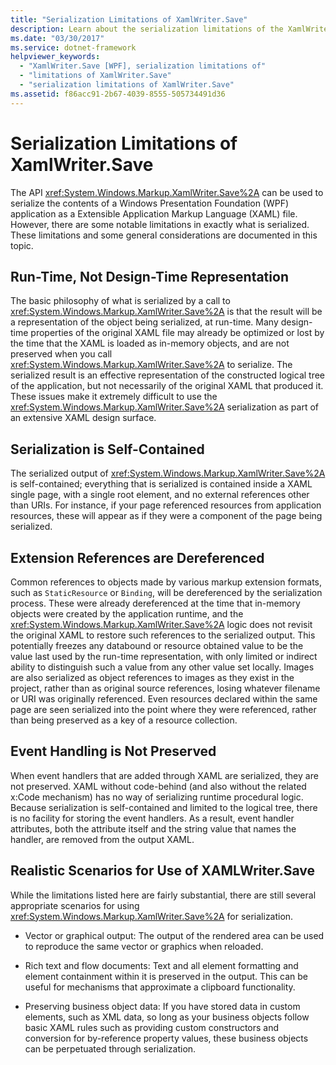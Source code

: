 ```yaml
---
title: "Serialization Limitations of XamlWriter.Save"
description: Learn about the serialization limitations of the XamlWriter.Save api in Windows Presentation Foundation (WPF).
ms.date: "03/30/2017"
ms.service: dotnet-framework
helpviewer_keywords: 
  - "XamlWriter.Save [WPF], serialization limitations of"
  - "limitations of XamlWriter.Save"
  - "serialization limitations of XamlWriter.Save"
ms.assetid: f86acc91-2b67-4039-8555-505734491d36
---
```

# Serialization Limitations of XamlWriter.Save

The API <xref:System.Windows.Markup.XamlWriter.Save%2A> can be used to serialize the contents of a Windows Presentation Foundation (WPF) application as a Extensible Application Markup Language (XAML) file. However, there are some notable limitations in exactly what is serialized. These limitations and some general considerations are documented in this topic.

<a name="Run_Time__Not_Design_Time_Representation"></a>

## Run-Time, Not Design-Time Representation

The basic philosophy of what is serialized by a call to <xref:System.Windows.Markup.XamlWriter.Save%2A> is that the result will be a representation of the object being serialized, at run-time. Many design-time properties of the original XAML file may already be optimized or lost by the time that the XAML is loaded as in-memory objects, and are not preserved when you call <xref:System.Windows.Markup.XamlWriter.Save%2A> to serialize. The serialized result is an effective representation of the constructed logical tree of the application, but not necessarily of the original XAML that produced it. These issues make it extremely difficult to use the <xref:System.Windows.Markup.XamlWriter.Save%2A> serialization as part of an extensive XAML design surface.

<a name="Serialization_is_Self_Contained"></a>

## Serialization is Self-Contained

The serialized output of <xref:System.Windows.Markup.XamlWriter.Save%2A> is self-contained; everything that is serialized is contained inside a XAML single page, with a single root element, and no external references other than URIs. For instance, if your page referenced resources from application resources, these will appear as if they were a component of the page being serialized.

<a name="Extension_References_are_Dereferenced"></a>

## Extension References are Dereferenced

Common references to objects made by various markup extension formats, such as `StaticResource` or `Binding`, will be dereferenced by the serialization process. These were already dereferenced at the time that in-memory objects were created by the application runtime, and the <xref:System.Windows.Markup.XamlWriter.Save%2A> logic does not revisit the original XAML to restore such references to the serialized output. This potentially freezes any databound or resource obtained value to be the value last used by the run-time representation, with only limited or indirect ability to distinguish such a value from any other value set locally. Images are also serialized as object references to images as they exist in the project, rather than as original source references, losing whatever filename or URI was originally referenced. Even resources declared within the same page are seen serialized into the point where they were referenced, rather than being preserved as a key of a resource collection.

<a name="Event_Handling_is_Not_Preserved"></a>

## Event Handling is Not Preserved

When event handlers that are added through XAML are serialized, they are not preserved. XAML without code-behind (and also without the related x:Code mechanism) has no way of serializing runtime procedural logic. Because serialization is self-contained and limited to the logical tree, there is no facility for storing the event handlers. As a result, event handler attributes, both the attribute itself and the string value that names the handler, are removed from the output XAML.

<a name="Realistic_Scenarios_for_Use_of_XAMLWriter_Save"></a>

## Realistic Scenarios for Use of XAMLWriter.Save

While the limitations listed here are fairly substantial, there are still several appropriate scenarios for using <xref:System.Windows.Markup.XamlWriter.Save%2A> for serialization.

- Vector or graphical output: The output of the rendered area can be used to reproduce the same vector or graphics when reloaded.

- Rich text and flow documents: Text and all element formatting and element containment within it is preserved in the output. This can be useful for mechanisms that approximate a clipboard functionality.

- Preserving business object data: If you have stored data in custom elements, such as XML data, so long as your business objects follow basic XAML rules such as providing custom constructors and conversion for by-reference property values, these business objects can be perpetuated through serialization.
